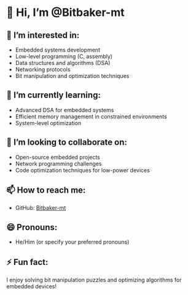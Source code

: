 # 👋 Hi, I’m @Bitbaker-mt

## 👀 I’m interested in:
- Embedded systems development
- Low-level programming (C, assembly)
- Data structures and algorithms (DSA)
- Networking protocols
- Bit manipulation and optimization techniques

## 🌱 I’m currently learning:
- Advanced DSA for embedded systems
- Efficient memory management in constrained environments
- System-level optimization

## 💞️ I’m looking to collaborate on:
- Open-source embedded projects
- Network programming challenges
- Code optimization techniques for low-power devices

## 📫 How to reach me:
- GitHub: [Bitbaker-mt](https://github.com/Bitbaker-mt)

## 😄 Pronouns:
- He/Him (or specify your preferred pronouns)

## ⚡ Fun fact:
I enjoy solving bit manipulation puzzles and optimizing algorithms for embedded devices!
